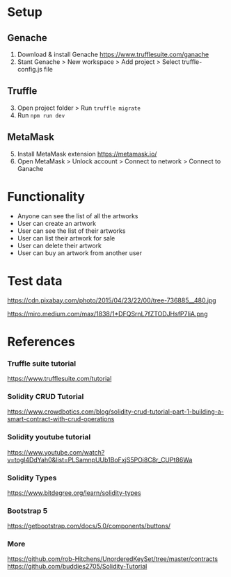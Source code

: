 # Setup

## Genache

1. Download & install Genache https://www.trufflesuite.com/ganache
2. Stant Genache > New workspace > Add project > Select truffle-config.js file

## Truffle

3. Open project folder > Run `truffle migrate`
4. Run `npm run dev`

## MetaMask

5. Install MetaMask extension https://metamask.io/
6. Open MetaMask > Unlock account > Connect to network > Connect to Ganache

# Functionality

- Anyone can see the list of all the artworks
- User can create an artwork
- User can see the list of their artworks
- User can list their artwork for sale
- User can delete their artwork
- User can buy an artwork from another user

# Test data

https://cdn.pixabay.com/photo/2015/04/23/22/00/tree-736885__480.jpg


https://miro.medium.com/max/1838/1*DFQSrnL7fZTODJHsfP7IiA.png

# References

### Truffle suite tutorial

https://www.trufflesuite.com/tutorial

### Solidity CRUD Tutorial

https://www.crowdbotics.com/blog/solidity-crud-tutorial-part-1-building-a-smart-contract-with-crud-operations

### Solidity youtube tutorial

https://www.youtube.com/watch?v=togl4DdYah0&list=PLSamnpUUb1BoFxjS5POi8C8r_CUPt86Wa

### Solidity Types

https://www.bitdegree.org/learn/solidity-types

### Bootstrap 5

https://getbootstrap.com/docs/5.0/components/buttons/

### More
https://github.com/rob-Hitchens/UnorderedKeySet/tree/master/contracts
https://github.com/buddies2705/Solidity-Tutorial